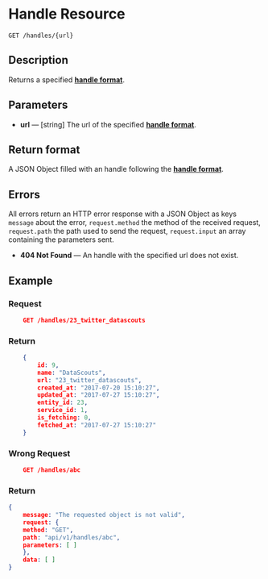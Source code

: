 # Handle Resource

    GET /handles/{url}

## Description

Returns a specified **[handle format][]**.

## Parameters

- **url** — [string] The url of the specified **[handle format][]**.

## Return format

A JSON Object filled with an handle following the **[handle format][]**.

## Errors

All errors return an HTTP error response with a JSON Object as keys ``message`` about the error, ``request.method`` the method of the received request, ``request.path`` the path used to send the request, ``request.input`` an array containing the parameters sent.

- **404 Not Found** — An handle with the specified url does not exist.

## Example

### **Request**

``` json
    GET /handles/23_twitter_datascouts
```

### **Return**

``` json
    {
        id: 9,
        name: "DataScouts",
        url: "23_twitter_datascouts",
        created_at: "2017-07-20 15:10:27",
        updated_at: "2017-07-27 15:10:27",
        entity_id: 23,
        service_id: 1,
        is_fetching: 0,
        fetched_at: "2017-07-27 15:10:27"
    }

```

### **Wrong Request**

``` json
    GET /handles/abc
```

### **Return**

``` json
{
    message: "The requested object is not valid",
    request: {
    method: "GET",
    path: "api/v1/handles/abc",
    parameters: [ ]
    },
    data: [ ]
}
```

[handle format]: ../../formats.md#short-format-handle
